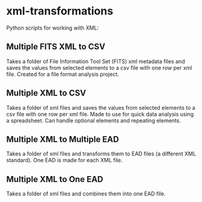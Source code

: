 # xml-transformations
Python scripts for working with XML:

## Multiple FITS XML to CSV
Takes a folder of File Information Tool Set (FITS) xml metadata files and saves the values from selected elements to a csv file with one row per xml file. Created for a file format analysis project.

## Multiple XML to CSV
Takes a folder of xml files and saves the values from selected elements to a csv file with one row per xml file. Made to use for quick data analysis using a spreadsheet. Can handle optional elements and repeating elements.

## Multiple XML to Multiple EAD
Takes a folder of xml files and transforms them to EAD files (a different XML standard). One EAD is made for each XML file.

## Multiple XML to One EAD
Takes a folder of xml files and combines them into one EAD file.
